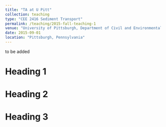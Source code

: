 ```yaml
---
title: "TA at U Pitt"
collection: teaching
type: "CEE 2416 Sediment Transport"
permalink: /teaching/2015-fall-teaching-1
venue: "University of Pittsburgh, Department of Civil and Environmental Engineering"
date: 2015-09-01
location: "Pittsburgh, Pennsylvania"
---
```


to be added

Heading 1
======

Heading 2
======

Heading 3
======